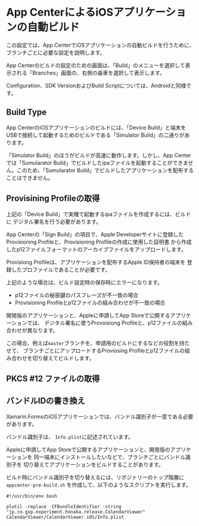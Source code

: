 # App CenterによるiOSアプリケーションの自動ビルド

この設定では、App CenterでiOSアプリケーションの自動ビルドを行うために、ブランチごとに必要な設定を説明します。

App Centerのビルドの設定のための画面は、「Build」のメニューを選択して表示される「Branches」画面の、右側の歯車を選択して表示します。

Configuration、SDK VersionおよびBuild Scriptについては、Androidと同様です。

## Build Type

App CenterのiOSアプリケーションのビルドには、「Device Build」と端末をUSBで接続して起動するためのビルドである「Simulator Build」の二通りがあります。

「Simulator Build」のほうがビルドが高速に動作します。しかし、App Centerでは「Sumularator Build」でビルドしたipaファイルを起動することができません。このため、「Sumularator Build」でビルドしたアプリケーションを配布することはできません。

## Provisining Profileの取得

上記の「Device Build」で実機で起動するipaファイルを作成するには、ビルドに
デジタル署名を行う必要があります。

App Centerの「Sign Build」の項目で、Apple Developerサイトに登録した
Provisioning Profileと、Provisioning Profileの作成に使用した証明書
から作成したp12ファイルフォーマットのアーカイブファイルをアップロードします。

Provisiong Profileは、アプリケーションを配布するApple ID保持者の端末を
登録したプロファイルであることが必要です。

上記のような場合は、ビルド設定時の保存時にエラーになります。

- p12ファイルの秘密鍵のパスフレーズが不一致の場合
- Provisioning Profileとp12ファイルの組み合わせが不一致の場合

開発版のアプリケーションと、Appleに申請してApp Storeで公開するアプリケーションでは、
デジタル署名に使うProvoisiong Profileと、p12ファイルの組み合わせが異なります。

この場合、例えば`master`ブランチを、申請用のビルドにするなどの役割を持たせて、
ブランチごとにアップロードするProviosing Profileとp12ファイルの組み合わせを切り替えてビルドします。

## PKCS #12 ファイルの取得

## バンドルIDの書き換え

Xamarin.FormsのiOSアプリケーションでは、バンドル識別子が一意である必要があります。

バンドル識別子は、  `Info.plist`に記述されています。

Appleに申請してApp Storeで公開するアプリケーションと、開発版のアプリケーションを
同一端末にインストールしたいなどで、ブランチごとにバンドル識別子を
切り替えてアプリケーションをビルドすることがあります。

ビルド時にバンドル識別子を切り替えるには、リポジトリーのトップ階層に`appcenter-pre-build.sh` を作成して、以下のようなスクリプトを実行します。

```
#!/usr/bin/env bash

plutil -replace  CFBundleIdentifier -string "jp.co.gxp.experiment.honaka.release.CalendarViewer"  CalendarViewer/CalendarViewer.iOS/Info.plist
```
